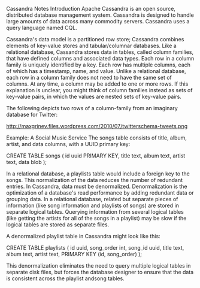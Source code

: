 Cassandra Notes
Introduction
Apache Cassandra is an open source, distributed database management system. Cassandra is designed to handle large amounts of data across many commodity servers. Cassandra uses a query language named CQL.

Cassandra's data model is a partitioned row store; Cassandra combines elements of key-value stores and tabular/columnar databases. Like a relational database, Cassandra stores data in tables, called column families, that have defined columns and associated data types. Each row in a column family is uniquely identified by a key. Each row has multiple columns, each of which has a timestamp, name, and value. Unlike a relational database, each row in a column family does not need to have the same set of columns. At any time, a column may be added to one or more rows. If this explanation is unclear, you might think of column families instead as sets of key-value pairs, in which the values are nested sets of key-value pairs.

The following depicts two rows of a column-family from an imaginary database for Twitter:

http://maxgrinev.files.wordpress.com/2010/07/twitterschema-tweets.png

Example: A Social Music Service
The songs table consists of title, album, artist, and data columns, with a UUID primary key:

CREATE TABLE songs ( id uuid PRIMARY KEY, title text, album text, artist text, data blob );

In a relational database, a playlists table would include a foreign key to the songs. This normalization of the data reduces the number of redundant entries. In Cassandra, data must be denormalized. Denormalization is the optimization of a database's read performance by adding redundant data or grouping data. In a relational database, related but separate pieces of information (like song information and playlists of songs) are stored in separate logical tables. Querying information from several logical tables (like getting the artists for all of the songs in a playlist) may be slow if the logical tables are stored as separate files.

A denormalized playlist table in Cassandra might look like this:

CREATE TABLE playlists ( id uuid, song_order int, song_id uuid, title text, album text, artist text, PRIMARY KEY (id, song_order) );

This denormalization eliminates the need to query multiple logical tables in separate disk files, but forces the database designer to ensure that the data is consistent across the playlist andsong tables.

